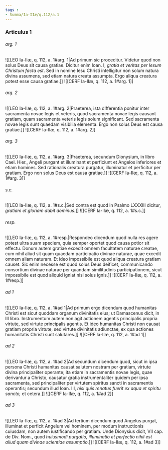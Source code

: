 ```yaml
---
tags : 
- Summa/Ia-IIæ/q.112/a.1
---
```


### Articulus 1

###### arg. 1
![[LEO Ia-IIæ, q. 112, a. 1#arg. 1|Ad primum sic proceditur. Videtur quod non solus Deus sit causa gratiae. Dicitur enim Ioan. I, *gratia et veritas per Iesum Christum facta est*. Sed in nomine Iesu Christi intelligitur non solum natura divina assumens, sed etiam natura creata assumpta. Ergo aliqua creatura potest esse causa gratiae.]]
![[CERF Ia-IIæ, q. 112, a. 1#arg. 1]]

###### arg. 2
![[LEO Ia-IIæ, q. 112, a. 1#arg. 2|Praeterea, ista differentia ponitur inter sacramenta novae legis et veteris, quod sacramenta novae legis causant gratiam, quam sacramenta veteris legis solum significant. Sed sacramenta novae legis sunt quaedam visibilia elementa. Ergo non solus Deus est causa gratiae.]]
![[CERF Ia-IIæ, q. 112, a. 1#arg. 2]]

###### arg. 3
![[LEO Ia-IIæ, q. 112, a. 1#arg. 3|Praeterea, secundum Dionysium, in libro Cael. Hier., Angeli purgant et illuminant et perficiunt et Angelos inferiores et etiam homines. Sed rationalis creatura purgatur, illuminatur et perficitur per gratiam. Ergo non solus Deus est causa gratiae.]]
![[CERF Ia-IIæ, q. 112, a. 1#arg. 3]]

###### s.c.
![[LEO Ia-IIæ, q. 112, a. 1#s.c.|Sed contra est quod in Psalmo LXXXIII dicitur, *gratiam et gloriam dabit dominus*.]]
![[CERF Ia-IIæ, q. 112, a. 1#s.c.]]

###### resp.
![[LEO Ia-IIæ, q. 112, a. 1#resp.|Respondeo dicendum quod nulla res agere potest ultra suam speciem, quia semper oportet quod causa potior sit effectu. Donum autem gratiae excedit omnem facultatem naturae creatae, cum nihil aliud sit quam quaedam participatio divinae naturae, quae excedit omnem aliam naturam. Et ideo impossibile est quod aliqua creatura gratiam causet. Sic enim necesse est quod solus Deus deificet, communicando consortium divinae naturae per quandam similitudinis participationem, sicut impossibile est quod aliquid igniat nisi solus ignis.]]
![[CERF Ia-IIæ, q. 112, a. 1#resp.]]

###### ad 1
![[LEO Ia-IIæ, q. 112, a. 1#ad 1|Ad primum ergo dicendum quod humanitas Christi est sicut quoddam organum divinitatis eius; ut Damascenus dicit, in III libro. Instrumentum autem non agit actionem agentis principalis propria virtute, sed virtute principalis agentis. Et ideo humanitas Christi non causat gratiam propria virtute, sed virtute divinitatis adiunctae, ex qua actiones humanitatis Christi sunt salutares.]]
![[CERF Ia-IIæ, q. 112, a. 1#ad 1]]

###### ad 2
![[LEO Ia-IIæ, q. 112, a. 1#ad 2|Ad secundum dicendum quod, sicut in ipsa persona Christi humanitas causat salutem nostram per gratiam, virtute divina principaliter operante; ita etiam in sacramentis novae legis, quae derivantur a Christo, causatur gratia instrumentaliter quidem per ipsa sacramenta, sed principaliter per virtutem spiritus sancti in sacramentis operantis; secundum illud Ioan. III, *nisi quis renatus fuerit ex aqua et spiritu sancto,* et cetera.]]
![[CERF Ia-IIæ, q. 112, a. 1#ad 2]]

###### ad 3
![[LEO Ia-IIæ, q. 112, a. 1#ad 3|Ad tertium dicendum quod Angelus purgat, illuminat et perficit Angelum vel hominem, per modum instructionis cuiusdam, non autem iustificando per gratiam. Unde Dionysius dicit, VII cap. de Div. Nom., quod *huiusmodi purgatio, illuminatio et perfectio nihil est aliud quam divinae scientiae assumptio*.]]
![[CERF Ia-IIæ, q. 112, a. 1#ad 3]]

